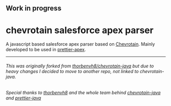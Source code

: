 ## Work in progress
# chevrotain salesforce apex parser

A javascript based salesforce apex parser based on [Chevrotain](https://github.com/SAP/chevrotain). Mainly developed to be used in [prettier-apex](https://github.com/nchursin/prettier-apex).

___
###### This was originally forked from [thorbenvh8/chevrotain-java](https://github.com/thorbenvh8/chevrotain-java) but due to heavy changes I decided to move to another repo, not linked to chevrotain-java.

###### Special thanks to [thorbenvh8](https://github.com/thorbenvh8) and the whole team behind [chevrotain-java](https://github.com/thorbenvh8/chevrotain-java) and [prettier-java](https://github.com/thorbenvh8/prettier-java)